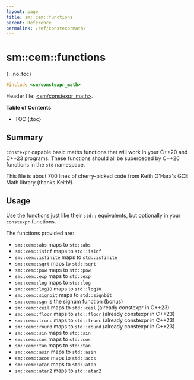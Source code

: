 ```yaml
---
layout: page
title: sm::cem::functions
parent: Reference
permalink: /ref/constexprmath/
---
```

# sm::cem::functions
{: .no_toc}

```c++
#include <sm/constexpr_math>
```

Header file: [<sm/constexpr_math>](https://github.com/sebsjames/maths/blob/main/sm/constexpr_math).

**Table of Contents**

- TOC
{:toc}

## Summary

`constexpr` capable basic maths functions that will work in your C++20
and C++23 programs. These functions should all be superceded by C++26
functions in the `std` namespace.

This file is about 700 lines of cherry-picked code from Keith O'Hara's
GCE Math library (thanks Keith!).

## Usage

Use the functions just like their `std::` equivalents, but optionally in your `constexpr` functions.

The functions provided are:

* `sm::cem::abs` maps to `std::abs`
* `sm::cem::isinf` maps to `std::isinf`
* `sm::cem::isfinite` maps to `std::isfinite`
* `sm::cem::sqrt` maps to `std::sqrt`
* `sm::cem::pow` maps to `std::pow`
* `sm::cem::exp` maps to `std::exp`
* `sm::cem::log` maps to `std::log`
* `sm::cem::log10` maps to `std::log10`
* `sm::cem::signbit` maps to `std::signbit`
* `sm::cem::sgn` is the signum function (bonus)
* `sm::cem::ceil` maps to `std::ceil` (already constexpr in C++23)
* `sm::cem::floor` maps to `std::floor` (already constexpr in C++23)
* `sm::cem::trunc` maps to `std::trunc` (already constexpr in C++23)
* `sm::cem::round` maps to `std::round` (already constexpr in C++23)
* `sm::cem::sin` maps to `std::sin`
* `sm::cem::cos` maps to `std::cos`
* `sm::cem::tan` maps to `std::tan`
* `sm::cem::asin` maps to `std::asin`
* `sm::cem::acos` maps to `std::acos`
* `sm::cem::atan` maps to `std::atan`
* `sm::cem::atan2` maps to `std::atan2`
